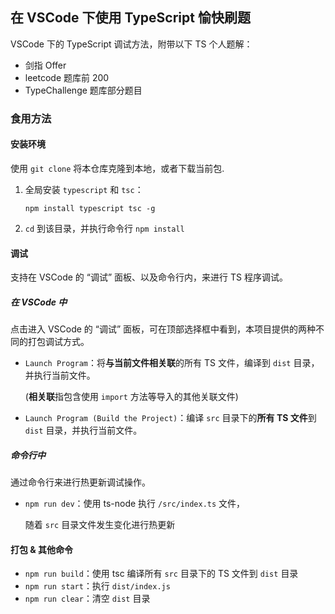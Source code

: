 ## 在 VSCode 下使用 TypeScript 愉快刷题

VSCode 下的 TypeScript 调试方法，附带以下 TS 个人题解：

- 剑指 Offer
- leetcode 题库前 200
- TypeChallenge 题库部分题目

### 食用方法

#### 安装环境

使用 `git clone` 将本仓库克隆到本地，或者下载当前包.

1. 全局安装 `typescript` 和 `tsc`：

   ```shell
   npm install typescript tsc -g
   ```

2. `cd` 到该目录，并执行命令行 `npm install`



#### 调试

支持在 VSCode 的 “调试” 面板、以及命令行内，来进行 TS 程序调试。

##### 在 VSCode 中

点击进入 VSCode 的 “调试” 面板，可在顶部选择框中看到，本项目提供的两种不同的打包调试方式。

- `Launch Program`：将**与当前文件相关联**的所有 TS 文件，编译到 `dist` 目录，并执行当前文件。

  (**相关联**指包含使用 `import` 方法等导入的其他关联文件) 

- `Launch Program (Build the Project)`：编译 `src` 目录下的**所有 TS 文件**到 `dist` 目录，并执行当前文件。

##### 命令行中

通过命令行来进行热更新调试操作。

- `npm run dev`：使用 ts-node 执行 `/src/index.ts` 文件，

  随着 `src` 目录文件发生变化进行热更新



#### 打包 & 其他命令

- `npm run build`：使用 tsc 编译所有 `src` 目录下的 TS 文件到 `dist` 目录
- `npm run start`：执行 `dist/index.js`
- `npm run clear`：清空 `dist` 目录

